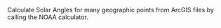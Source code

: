 Calculate Solar Angles for many geographic points from ArcGIS files by calling the NOAA calculator.
